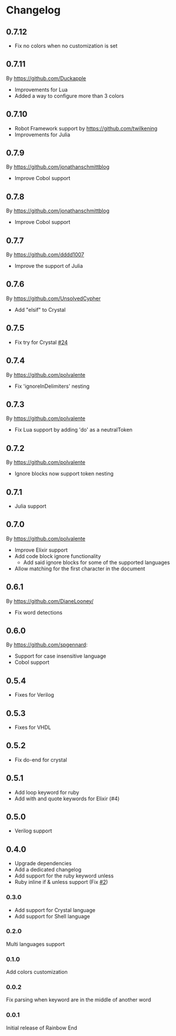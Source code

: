 # Changelog

## 0.7.12 

- Fix no colors when no customization is set

## 0.7.11

By https://github.com/Duckapple

- Improvements for Lua 
- Added a way to configure more than 3 colors 

## 0.7.10

- Robot Framework support by https://github.com/twilkening
- Improvements for Julia
## 0.7.9

By https://github.com/jonathanschmittblog

- Improve Cobol support

## 0.7.8

By https://github.com/jonathanschmittblog

- Improve Cobol support

## 0.7.7

By https://github.com/dddd1007

- Improve the support of Julia

## 0.7.6

By https://github.com/UnsolvedCypher

- Add "elsif" to Crystal

## 0.7.5

- Fix try for Crystal [#24](https://github.com/noplay/vscode-rainbow-end/issues/24)

## 0.7.4

By https://github.com/polvalente

- Fix 'ignoreInDelimiters' nesting

## 0.7.3

By https://github.com/polvalente

- Fix Lua support by adding 'do' as a neutralToken

## 0.7.2

By https://github.com/polvalente

- Ignore blocks now support token nesting

## 0.7.1

- Julia support

## 0.7.0

By https://github.com/polvalente

- Improve Elixir support
- Add code block ignore functionality
  - Add said ignore blocks for some of the supported languages
- Allow matching for the first character in the document

## 0.6.1

By https://github.com/DianeLooney/

- Fix word detections

## 0.6.0

By https://github.com/spgennard:

- Support for case insensitive language
- Cobol support

## 0.5.4

- Fixes for Verilog

## 0.5.3

- Fixes for VHDL

## 0.5.2

- Fix do-end for crystal

## 0.5.1

- Add loop keyword for ruby
- Add with and quote keywords for Elixir (#4)

## 0.5.0

- Verilog support

## 0.4.0

- Upgrade dependencies
- Add a dedicated changelog
- Add support for the ruby keyword unless
- Ruby inline if & unless support (Fix [#2](https://github.com/noplay/vscode-rainbow-end/issues/2))

### 0.3.0

- Add support for Crystal language
- Add support for Shell language

### 0.2.0

Multi languages support

### 0.1.0

Add colors customization

### 0.0.2

Fix parsing when keyword are in the middle of another word

### 0.0.1

Initial release of Rainbow End
